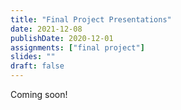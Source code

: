 ```yaml
---
title: "Final Project Presentations"
date: 2021-12-08
publishDate: 2020-12-01
assignments: ["final project"]
slides: ""
draft: false
---
```


Coming soon!
